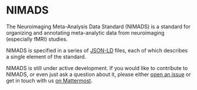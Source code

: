 # NIMADS

The Neuroimaging Meta-Analysis Data Standard (NIMADS) is a standard for organizing and annotating
meta-analytic data from neuroimaging (especially fMRI) studies.

NIMADS is specified in a series of [JSON-LD](https://json-ld.org) files,
each of which describes a single element of the standard.

NIMADS is still under active development.
If you would like to contribute to NIMADS, or even just ask a question about it,
please either [open an issue](https://github.com/neurostuff/NIMADS/issues/new) or
get in touch with us [on Mattermost](https://mattermost.brainhack.org/brainhack/channels/nimare).
